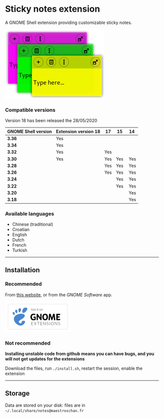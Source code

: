 # Sticky notes extension

A GNOME Shell extension providing customizable sticky notes.

![](./notes@maestroschan.fr/screenshots/about_picture.png)

### Compatible versions

Version 18 has been released the 28/05/2020

| GNOME Shell version | Extension version 18 | 17  | 15  | 14  |
|---------------------|----------------------|-----|-----|-----|
| **3.36**            | Yes                  |     |     |     |
| **3.34**            | Yes                  |     |     |     |
| **3.32**            | Yes                  | Yes |     |     |
| **3.30**            | Yes                  | Yes | Yes | Yes |
| **3.28**            |                      | Yes | Yes | Yes |
| **3.26**            |                      | Yes | Yes | Yes |
| **3.24**            |                      |     | Yes | Yes |
| **3.22**            |                      |     | Yes | Yes |
| **3.20**            |                      |     |     | Yes |
| **3.18**            |                      |     |     | Yes |

### Available languages

- Chinese (traditional)
- Croatian
- English
- Dutch
- French
- Turkish

----

## Installation

### Recommended

From [this website](https://extensions.gnome.org/extension/1357/notes/), or from
the _GNOME Software_ app.

[<img alt="" height="100" src="https://raw.githubusercontent.com/andyholmes/gnome-shell-extensions-badge/master/get-it-on-ego.svg?sanitize=true">](https://extensions.gnome.org/extension/1357/notes/)

### Not recommended

**Installing unstable code from github means you can have bugs, and you will not
get updates for the extensions**

Download the files, run `./install.sh`, restart the session, enable the extension

----

## Storage

Data are stored on your disk: files are in `~/.local/share/notes@maestroschan.fr`

<!-- TODO

faut réécrire comment ça interagit avec le disque

si pas de motion ni de release après 1000ms, bouger la note de force (et si
besoin relâcher le bouton)

pas de raise correct quand on focus une note sans focus automatique

"éditer le titre" dans le menu
le bouton de grab aurait le titre en label, et clic-droit enroulerait


    -->


